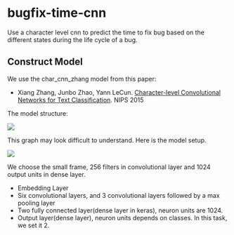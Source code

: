 # bugfix-time-cnn
Use a character level cnn to predict the time to fix bug based on the different states during the life cycle of a bug.

## Construct Model

We use the char_cnn_zhang model from this paper:

- Xiang Zhang, Junbo Zhao, Yann LeCun. [Character-level Convolutional Networks for Text Classification](http://arxiv.org/abs/1509.01626). NIPS 2015

The model structure:

![](https://cdn-images-1.medium.com/max/1600/0*fovAEUSdSkbsnJw5.png)

This graph may look difficult to understand. Here is the model setup. 


![](https://img-blog.csdn.net/20170721104727009)

We choose the small frame, 256 filters in convolutional layer and 1024 output units in dense layer. 

- Embedding Layer
- Six convolutional layers, and 3 convolutional layers followed by a max pooling layer
- Two fully connected layer(dense layer in keras), neuron units are 1024. 
- Output layer(dense layer), neuron units depends on classes. In this task, we set it 2. 
